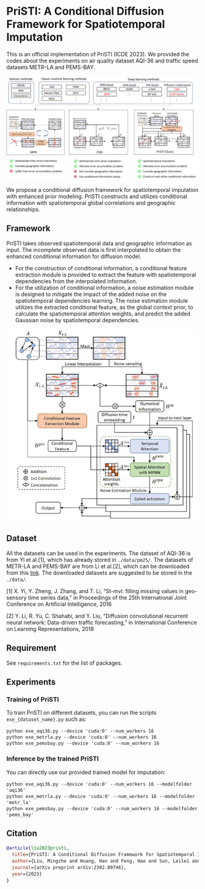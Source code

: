 # PriSTI: A Conditional Diffusion Framework for Spatiotemporal Imputation

This is an official implementation of PriSTI (ICDE 2023). We provided the codes about the experiments on air quality dataset AQI-36 and traffic speed datasets METR-LA and PEMS-BAY.

![The motivation of our proposed methods.](figure/motivation.jpg "The motivation of our proposed methods")

We propose a conditional diffusion framework for spatiotemporal imputation with enhanced prior modeling. PriSTI constructs and utilizes conditional information with spatiotemporal global correlations and geographic relationships. 

## Framework

PriSTI takes observed spatiotemporal data and geographic information as input. 
The incomplete observed data is first interpolated to obtain the enhanced conditional information for diffusion model. 
- For the construction of conditional information, a conditional feature extraction module is provided
to extract the feature with spatiotemporal dependencies from the interpolated information. 
- For the utilization of conditional information, a noise estimation module is designed to mitigate the impact of the added
noise on the spatiotemporal dependencies learning. The noise estimation module utilizes the extracted conditional feature,
as the global context prior, to calculate the spatiotemporal attention weights, and predict the added Gaussian noise by
spatiotemporal dependencies. 

![The framework of PriSTI.](figure/framework.jpg "The motivation of our proposed methods")


## Dataset

All the datasets can be used in the experiments. The dataset of AQI-36 is from Yi et al.[1], which has already stored in `./data/pm25/`. 
The datasets of METR-LA and PEMS-BAY are from Li et al.[2], which can be downloaded from this [link](https://mega.nz/folder/Ei4SBRYD#ZjOinn0CzFPkiE_V9yVhJw).
The downloaded datasets are suggested to be stored in the `./data/`.

[1] X. Yi, Y. Zheng, J. Zhang, and T. Li, “St-mvl: filling missing values in geo-sensory time series data,” in Proceedings of the 25th International Joint Conference on Artificial Intelligence, 2016

[2] Y. Li, R. Yu, C. Shahabi, and Y. Liu, “Diffusion convolutional recurrent neural network: Data-driven traffic forecasting,” in International Conference on Learning Representations, 2018

## Requirement

See `requirements.txt` for the list of packages.

## Experiments

### Training of PriSTI

To train PriSTI on different datasets, you can run the scripts `exe_{dataset_name}.py` such as:
```
python exe_aqi36.py --device 'cuda:0' --num_workers 16
python exe_metrla.py --device 'cuda:0' --num_workers 16
python exe_pemsbay.py --device 'cuda:0' --num_workers 16
```

### Inference by the trained PriSTI

You can directly use our provided trained model for imputation:
```
python exe_aqi36.py --device 'cuda:0' --num_workers 16 --modelfolder 'aqi36'
python exe_metrla.py --device 'cuda:0' --num_workers 16 --modelfolder 'metr_la'
python exe_pemsbay.py --device 'cuda:0' --num_workers 16 --modelfolder 'pems_bay'
```

## Citation

```bibtex
@article{liu2023pristi,
  title={PriSTI: A Conditional Diffusion Framework for Spatiotemporal Imputation},
  author={Liu, Mingzhe and Huang, Han and Feng, Hao and Sun, Leilei and Du, Bowen and Fu, Yanjie},
  journal={arXiv preprint arXiv:2302.09746},
  year={2023}
}
```




